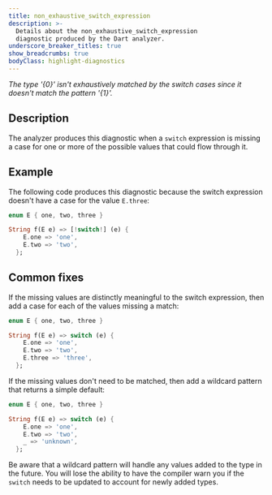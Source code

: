 ```yaml
---
title: non_exhaustive_switch_expression
description: >-
  Details about the non_exhaustive_switch_expression
  diagnostic produced by the Dart analyzer.
underscore_breaker_titles: true
show_breadcrumbs: true
bodyClass: highlight-diagnostics
---
```


_The type '{0}' isn't exhaustively matched by the switch cases since it doesn't
match the pattern '{1}'._

## Description

The analyzer produces this diagnostic when a `switch` expression is
missing a case for one or more of the possible values that could flow
through it.

## Example

The following code produces this diagnostic because the switch expression
doesn't have a case for the value `E.three`:

```dart
enum E { one, two, three }

String f(E e) => [!switch!] (e) {
    E.one => 'one',
    E.two => 'two',
  };
```

## Common fixes

If the missing values are distinctly meaningful to the switch expression,
then add a case for each of the values missing a match:

```dart
enum E { one, two, three }

String f(E e) => switch (e) {
    E.one => 'one',
    E.two => 'two',
    E.three => 'three',
  };
```

If the missing values don't need to be matched, then add a wildcard
pattern that returns a simple default:

```dart
enum E { one, two, three }

String f(E e) => switch (e) {
    E.one => 'one',
    E.two => 'two',
    _ => 'unknown',
  };
```

Be aware that a wildcard pattern will handle any values added to the type
in the future. You will lose the ability to have the compiler warn you if
the `switch` needs to be updated to account for newly added types.
